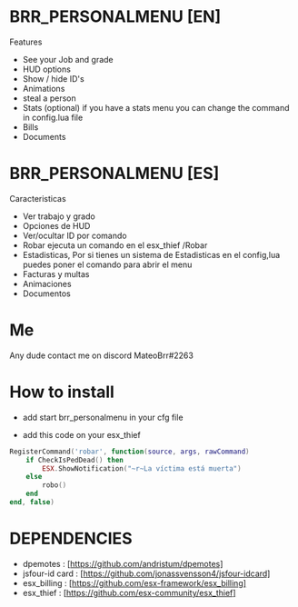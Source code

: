 
# BRR_PERSONALMENU [EN]

Features
- See your Job and grade
- HUD options
- Show / hide ID's
- Animations
- steal a person
- Stats (optional) if you have a stats menu you can change the command in config.lua file
- Bills
-  Documents

# BRR_PERSONALMENU [ES]

Caracteristicas 
- Ver trabajo y grado
- Opciones de HUD
- Ver/ocultar ID por comando
- Robar ejecuta un comando en el esx_thief /Robar
-  Estadisticas, Por si tienes un sistema de Estadisticas en el config,lua puedes poner el comando para abrir el menu
- Facturas y multas
- Animaciones 
- Documentos

# Me 

Any dude contact me on discord MateoBrr#2263

# How to install

- add start brr_personalmenu in your cfg file 

- add this code on your esx_thief

``` lua
RegisterCommand('robar', function(source, args, rawCommand)
    if CheckIsPedDead() then
        ESX.ShowNotification("~r~La víctima está muerta")
    else
        robo()
    end
end, false) 
```


# DEPENDENCIES

- dpemotes : [https://github.com/andristum/dpemotes]
- jsfour-id card : [https://github.com/jonassvensson4/jsfour-idcard]
- esx_billing : [https://github.com/esx-framework/esx_billing]
- esx_thief : [https://github.com/esx-community/esx_thief]
